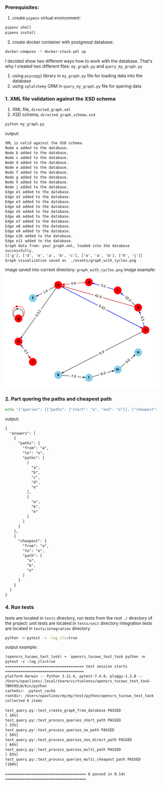 ### Prerequisites:
1) create `pipenv` virtual environment:
```bash
pipenv shell
pipenv install
```
2) create docker container with postgresql database:
```bash
docker-compose -f docker-stack.yml up
```

I decided show two different ways how to work with the database.
That's why I created two different files: `my_graph.py` and `query_my_graph.py`
1) using `psycopg2` library in `my_graph.py` file for loading data into the database
2) using `sqlalchemy` ORM in `query_my_graph.py` file for quering data


### 1. XML file validation against the XSD schema
1) XML file, `directed_graph.xml`
2) XSD schema, `directed_graph_schema.xsd`
```bash
python my_graph.py
```
output:
```
XML is valid against the XSD schema.
Node a added to the database.
Node b added to the database.
Node c added to the database.
Node d added to the database.
Node e added to the database.
Node f added to the database.
Node g added to the database.
Node h added to the database.
Node j added to the database.
Edge e1 added to the database.
Edge e2 added to the database.
Edge e3 added to the database.
Edge e4 added to the database.
Edge e5 added to the database.
Edge e6 added to the database.
Edge e7 added to the database.
Edge e8 added to the database.
Edge e9 added to the database.
Edge e10 added to the database.
Edge e11 added to the database.
Graph data from: your_graph.xml, loaded into the database successfully.
[['g'], ['d', 'e', 'a', 'b', 'c'], ['e', 'a', 'b'], ['h', 'j']]
Graph visualization saved as  ./assets/graph_with_cycles.png
```
image saved into current directory: `graph_with_cycles.png`
image example:
![assets/graph_with_cycles.png](assets/graph_with_cycles.png)

### 2. Part quering the paths and cheapest path
```bash
echo '{"queries": [{"paths": {"start": "a", "end": "e"}}, {"cheapest": {"start": "a", "end": "e"}}]}' | python query_my_graph.py
```
output:
```
{
  "answers": [
    {
      "paths": {
        "from": "a",
        "to": "e",
        "paths": [
          [
            "a",
            "b",
            "c",
            "d",
            "e"
          ],
          [
            "a",
            "b",
            "e"
          ]
        ]
      }
    },
    {
      "cheapest": {
        "from": "a",
        "to": "e",
        "path": [
          "a",
          "b",
          "e"
        ]
      }
    }
  ]
}

```

### 4. Run tests
tests are located in `tests` directory, run tests from the root `./` directory of the project:
unit tests are located in `tests/unit` directory
integration tests are located in `tests/integration` directory
```bash
python -m pytest -v -log_cli=true
```
output example:
```
(opensrs_tucows_test_task) ➜  opensrs_tucows_test_task python -m pytest -v -log_cli=true
==================================== test session starts ====================================
platform darwin -- Python 3.11.4, pytest-7.4.0, pluggy-1.2.0 -- /Users/opavlinov/.local/share/virtualenvs/opensrs_tucows_test_task-7BHY05LN/bin/python
cachedir: .pytest_cache
rootdir: /Users/opavlinov/my/my/test/python/opensrs_tucows_test_task
collected 6 items                                                                           

test_query.py::test_create_graph_from_database PASSED                                 [ 16%]
test_query.py::test_process_queries_short_path PASSED                                 [ 33%]
test_query.py::test_process_queries_no_path PASSED                                    [ 50%]
test_query.py::test_process_queries_non_direct_path PASSED                            [ 66%]
test_query.py::test_process_queries_multi_path PASSED                                 [ 83%]
test_query.py::test_process_queries_multi_cheapest_path PASSED                        [100%]

===================================== 6 passed in 0.14s =====================================
 
``` 